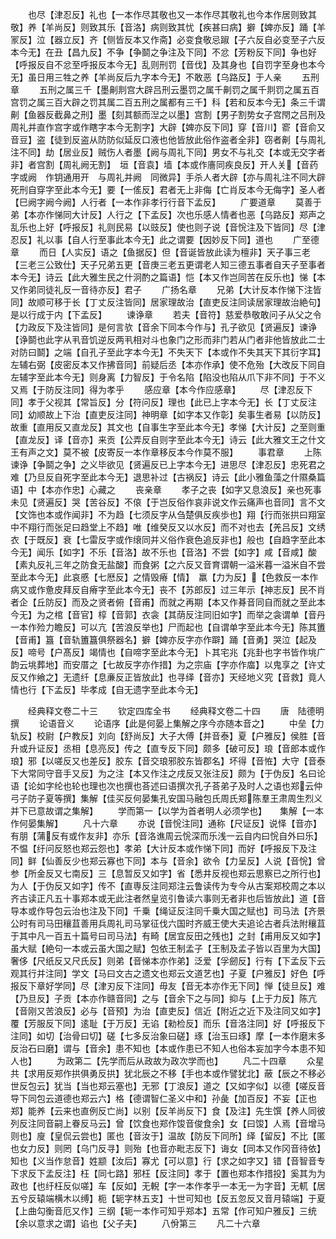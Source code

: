 <!-- { "loadSidebar": true } -->
　　也尽【津忍反】礼也【一本作尽其敬也又一本作尽其敬礼也今本作居则致其敬】养【羊尚反】则致其乐【音洛】病则致其忧【疾甚曰病】擗【婢亦反】踊【羊冡反】泣【器立反】齐【侧皆反本又作斋】必变食敬忌踧【子六反自必变至子六反本今无】在丑【昌九反】不争【争鬬之争注及下同】不忿【芳粉反下同】争也好【呼报反自不忿至呼报反本今无】乱则刑罚【音伐】及其身也【自罚字至身也本今无】虽日用三牲之养【羊尚反后九字本今无】不敢恶【乌路反】于人亲
　　五刑章
　　五刑之属三千【墨劓剕宫大辟吕刑云墨罚之属千劓罚之属千剕罚之属五百宫罚之属三百大辟之罚其属二百五刑之属都有三千】科【若和反本今无】条三千谓劓【鱼器反截鼻之刑】墨【刻其额而湼之以墨】宫割【男子割势女子宫閇之吕刑及周礼并直作宫字或作瞎字本今无割字】大辟【婢亦反下同】穿【音川】窬【音俞又音豆】盗【徒到反盗从防防似延反口液也他皆放此俗作盗者全非】窃者劓【与周礼注不同】劫【居业反】贼伤人者墨【阙与周礼下同】男女不与礼交【本或无交字者非】者宫割【周礼阙无割】　垣【音袁】墙【本或作廧同疾良反】开人关【音药字或阙　作钥通用开　与周礼并阙　同微异】手杀人者大辟【亦与周礼注不同大辟死刑自穿字至此本今无】要【一傜反】君者无上非侮【亡肖反本今无侮字】圣人者【巳阙字阙今阙】人行者【一本作非孝行行音下孟反】
　　广要道章
　　莫善于弟【本亦作悌同大计反】人行之【下孟反】次也乐感人情者也恶【乌路反】郑声之乱乐也上好【呼报反】礼则民易【以豉反】使也则子说【音恱注及下皆同】尽【津忍反】礼以事【自人行至事此本今无】此之谓要【因妙反下同】道也
　　广至德章
　　而日【人实反】语之【鱼据反】但【音诞皆放此读为檀非】天子事三老【三老三公致仕】天子兄弟五更【音庚三老五更谓老人知三德五事者自天子至事者本今无】诗云【此大雅生民之什泂酌之篇语】恺【本又作岂同苦在反乐也】悌【本又作弟同徒礼反一音待亦反】君子
　　广扬名章
　　兄弟【大计反本作悌下注皆同】故顺可移于长【丁丈反注皆同】居家理故治【直吏反注同读居家理故治絶句】是以行成于内【下孟反】
　　谏诤章
　　若夫【音符】慈爱恭敬敢问子从父之令【力政反下及注皆同】是何言欤【音余下同本今作与】孔子欲见【贤遍反】谏诤【诤鬬也此字从丮音饥逆反两丮相对斗也象门之形而非门若从门者非他皆放此二士对防曰鬬】之端【自孔子至此字本今无】不失天下【本或作不失其天下其衍字耳】左辅右弼【皮密反本又作拂音同】前疑后丞【本亦作承】使不危殆【大改反下同自左辅字至此本今无】则身离【力智反】于令名陷【陷没也陷从爪下非不同】于不义又焉【于防反注同】得为孝乎
　　感应章【本今作应感章】
　　尽【津忍反下同】孝于父视其【常旨反】分【符问反】理也【此已上字本今无】长【丁丈反注同】幼顺故上下治【直吏反注同】神明章【如字本又作彰】矣事生者易【以防反】故重【直用反又直龙反】其文也【自事生字至此本今无】孝悌【大计反】之至则重【直龙反】译【音亦】来贡【公弄反自则字至此本今无】诗云【此大雅文王之什文王有声之文】莫不被【皮寄反一本作章移反本今作莫不服】
　　事君章
　　上陈谏诤【争鬬之争】之义毕欲见【贤遍反已上字本今无】进思尽【津忍反】忠死君之难【乃旦反自死字至此本今无】退思补过【古祸反】诗云【此小雅鱼藻之什隰桑篇语】中【本亦作忠】心藏之
　　丧亲章
　　孝子之丧【如字又息浪反】亲也死事未见【贤遍反】哭【苦谷反】不偯【于岂反俗作哀非说文作云痛声也音同】言不文【文饰也本或作闻非】不为趋【七须反字从刍楚俱反疾歩也】翔【行而张拱曰翔室中不翔行而张足曰趋堂上不趋】唯【维癸反又以水反】而不对也去【羌吕反】文绣衣【于既反】衰【七雷反字或作缞同并义俗作衰色追反非也】般也【自趋字至此本今无】闻乐【如字】不乐【音洛】故不乐也【音洛】不尝【如字】咸【音咸】酸【素丸反礼三年之防食无盐酸】而食粥【之六反又音育谓朝一溢米暮一溢米自不尝至此本今无】此哀慼【七厯反】之情毁瘠【情】　羸【力为反】【色救反一本作病又或作惫皮拜反自瘠字至此本今无】丧不【苏郎反】过三年示【神志反】民不肖者企【丘防反】而及之贤者俯【音甫】而就之再期【本又作朞音同自而就之至此本今无】为之棺【音官】椁【音郭】衣衾【其荫反注同旧如字】而举之衾谓单【音丹一本作殓力瞻反】可以亢【苦浪反举也】尸而起也【自谓单字至此本今无】陈其簠【音甫】簋【音轨簠簋俱祭器名】擗【婢亦反字亦作躃】踊【音勇】哭泣【起及反】啼号【户髙反】竭情也【自啼字至此本今无】卜其宅兆【兆卦也字书皆作垗广韵云垗葬地】而安厝之【七故反字亦作措】为之宗庙【字亦作庿】以鬼享之【许丈反又作飨之】无遗纤【息亷反正皆放此】也寻绎【音亦】天经地义究【音救】竟人情也行【下孟反】毕孝成【自无遗字至此本今无】

　　经典释文卷二十三
　　钦定四库全书
　　经典释文卷二十四
　　唐　陆德明　撰
　　论语音义
　　论语序【此是何晏上集解之序今亦随本音之】
　　中垒【力轨反】校尉【户教反】刘向【舒尚反】大子大傅【并音泰】夏【户雅反】侯胜【音升或升证反】丞相【息亮反】传之【直专反下同】颇多【破可反】琅【音郎本或作琅】邪【以嗟反又也差反】胶东【音交琅邪胶东皆郡名】坏得【音恠】大守【音泰下大常同守音手又反】为之注【本又作注之戌反又张注反】颇为【于伪反】名曰论语【论如字纶也轮也理也次也撰也荅述曰语撰次孔子荅弟子及时人之语也郑云仲弓子防子夏等撰】集解【佳买反何晏集孔安国马融包氏周氏郑陈羣王肃周生烈义并下已意故谓之集解】
　　学而第一【以学为首者明人必须学也】　　集解【一本作何晏集解】
　　凡十六章
　　亦说【音恱注同】通称【尺证反】说怿【音亦】有朋【蒲反有或作友非】亦乐【音洛谯周云恱深而乐浅一云自内曰恱自外曰乐】不愠【纡问反怒也郑云怨也】孝弟【大计反本或作悌下同】而好【呼报反下及注同】鲜【仙善反少也郑云寡也下同】本与【音余】欲令【力呈反】人说【音恱】曾参【所金反又七南反】三【息暂反又如字】省【悉井反视也郑云思察已之所行也】为人【于伪反又如字】传不【直専反注同郑注云鲁读传为专今从古案郑校周之本以齐古读正凡五十事郑本或无此注者然皇览引鲁读六事则无者非也后皆放此】道【音导本或作导包云治也注及下同】千乗【绳证反注同千乗大国之赋也】司马法【齐景公时有司马田穰苴善用兵周礼司马掌征伐六国时齐威王使大夫追论古者兵法附穰苴于其中凡一百五十篇号曰司马法】有畸【居宜反田之残也】之封【甫用反又如字】虽大赋【絶句一本或云虽大国之赋】包依王制孟子【王制及孟子皆以百里为大国】奢侈【尺纸反又尺氏反】则弟【音悌本亦作弟】泛爱【孚劒反】行有【下孟反下云观其行并注同】学文【马曰文古之遗文也郑云文道艺也】子夏【户雅反】好色【呼报反下章好学同】尽【津刃反下注同】毋友【音无本亦作无下同】惮【徒旦反】难【乃旦反】子贡【本亦作赣音同】之与【音余下之与同】抑与【上于力反】陈亢【音刚又苦浪反】必与【音预】为治【直吏反】信近【附近之近下及注同又如字】覆【芳服反下同】逺耻【于万反】无谄【勑检反】而乐【音洛注同】好【呼报反下注同】如切【治骨曰切】磋【七多反治象曰磋】琢【治玉曰琢】摩【一本作磨末多反治石曰磨】谓与【音余】患不知也【本或作患已不知人也俗本妄加字今本患不知人也】
　　为政第二【先学而后从政故为政次学而也】
　　凡二十四章
　　众星共【求用反郑作拱俱勇反拱】犹北辰之不移【手也本或作譬犹北】蔽【辰之不移必世反包云】犹当【当也郑云塞也】无邪【丁浪反】道之【又如字似】以德【嗟反音导下同包云道德也郑云六】格【德谓智仁圣义中和】孙彘【加百反】不妄【正也郑】能养【云来也直例反亡尚】以别【反羊尚反下】食【及注】先生馔【养人同彼列反注同音嗣上眷反马云】曾【饮食也郑作馂音俊食余】女【曰馂】人焉【音增马则也】廋【皇侃云尝也】匿也【音汝于】温故【防反下同所】绎【留反】不比【匿也女力反】则罔【乌门反寻】则殆【也音亦毗志反下】诲女【同本又作冈音待依】知也【义当作怠音】姓颛【汝后】寡尤【可以意】行【求之如字又】错【音智音专下求反下孟反注】枉【同七路】邪枉【反注同】孝于【置也郑本作措投】奚其为为政也【也纡枉反似嗟】车【反如】无輗【字一本作孝乎一本无一为字音】无軏【居五兮反辕端横木以缚】枙【轭字林五支】十世可知也【反五忽反又音月辕端】于夏【上曲勾衡音厄又作】三纲【轭一本作可知乎郑本】五常【作可知户雅反】三统【余以意求之谓】谄也【父子夫】
　　八佾第三
　　凡二十六章
